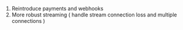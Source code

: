 1. Reintroduce payments and webhooks
2. More robust streaming ( handle stream connection loss and multiple connections )
